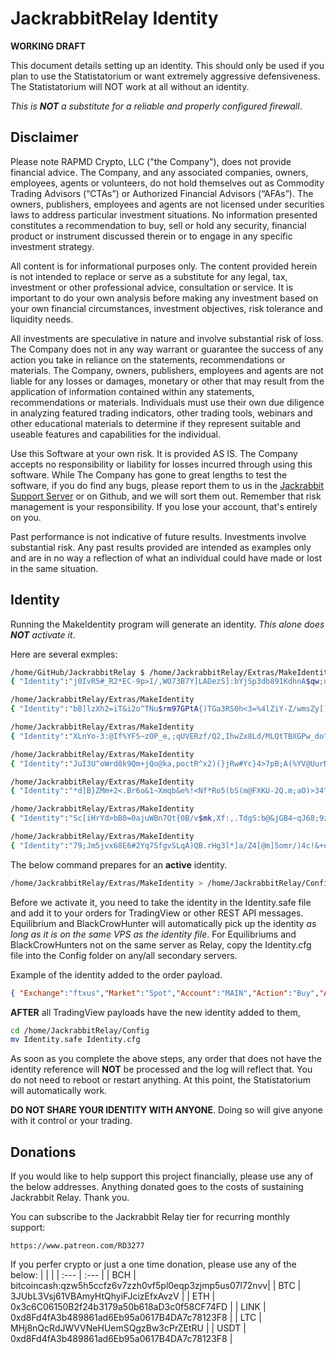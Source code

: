 # JackrabbitRelay Identity

**WORKING DRAFT**

This document details setting up an identity. This should only be used if
you plan to use the Statistatorium or want extremely aggressive
defensiveness. The Statistatorium will NOT work at all without an
identity.

*This is **NOT** a substitute for a reliable and properly configured firewall*.

## Disclaimer

Please note RAPMD Crypto, LLC ("the Company"), does not provide financial
advice. The Company, and any associated companies, owners, employees,
agents or volunteers, do not hold  themselves out as Commodity Trading
Advisors (“CTAs”) or Authorized Financial Advisors  (“AFAs”). The owners,
publishers, employees and agents are not licensed under securities laws 
to address particular investment situations. No information presented
constitutes a  recommendation to buy, sell or hold any security,
financial product or instrument discussed  therein or to engage in any
specific investment strategy.

All content is for informational purposes only. The content provided
herein is not intended to replace or serve as a substitute for any
legal, tax, investment or other professional advice,  consultation or
service. It is important to do your own analysis before making any
investment  based on your own financial circumstances, investment
objectives, risk tolerance and liquidity needs.

All investments are speculative in nature and involve substantial risk of
loss. The Company does not in any way warrant or guarantee the success of
any action you take in reliance on the  statements, recommendations or
materials. The Company, owners, publishers, employees and  agents are not
liable for any losses or damages, monetary or other that may result from
the  application of information contained within any statements,
recommendations or materials.  Individuals must use their own due
diligence in analyzing featured trading indicators, other trading  tools,
webinars and other educational materials to determine if they represent
suitable and  useable features and capabilities for the individual.

Use this Software at your own risk. It is provided AS IS. The Company
accepts no responsibility or liability for losses incurred through using
this software. While The Company has gone to great lengths to test the
software, if you do find any bugs, please report them to us in the
[Jackrabbit Support Server](https://discord.gg/g93TpbV) or on Github, and
we will sort them out. Remember that risk management is your
responsibility. If you lose your account, that's entirely on you.

Past performance is not indicative of future results. Investments involve
substantial risk. Any past  results provided are intended as examples
only and are in no way a reflection of what an individual  could have
made or lost in the same situation.

##  Identity

Running the MakeIdentity program will generate an identity. *This alone does **NOT** activate it*.

Here are several exmples:

```bash
/home/GitHub/JackrabbitRelay $ /home/JackrabbitRelay/Extras/MakeIdentity
{ "Identity":"j0IvR5#_R2*EC-9p>I/,WO73B7Y]LADezS]:bYjSp3db891KdhnA$qw;uZzs!oxVw%Q$B.qfGq~=^%^I,q:[ZNxa9EJ.yu~B>VHzNWT}{ak[BOv:#j)GqaXWcLjV&$v%LH>X5B.53I^h2YV#eyPe9$W-k2w-hnITf+%w^Ni5-kTM%V#=UAO]o3rZ_c,mL+O!7B~Rf>Fg~c&$b)Y>.a]z#[{,;R}O#b,r" }

/home/JackrabbitRelay/Extras/MakeIdentity
{ "Identity":"bB]lzXh2=iT&i2o^TNu$rm97GPtA{)TGa3RS0h<3=%4lZiY-Z/wmsZy[]g0JbiP6nUl3aOKP~jKI9fg&ax/i$;y" }

/home/JackrabbitRelay/Extras/MakeIdentity
{ "Identity":"XLnYo-3:@If%YFS~zOP_e,;qUVERzf/Q2,IhwZx8Ld/MLQtTBXGPw_do^*6qo%#QTd4Vh)}#@T1DVJNL!PoYcP!XK1BcrDB0D.G<" }

/home/JackrabbitRelay/Extras/MakeIdentity
{ "Identity":"JuI3U^oWrd8k9Qm+jQo@ka,poctR^x2)(}jRw#Yc}4>7pB;A(%YV@UurNchoM1c=p6FHlZ.ao_VYud8Z1nB8K6lUuP*AG;0VZi_E>w}rPdw>=wphLGAzdNsl{7A-$%AEk(Q:ZlFH!*NsKND4=9!kyO,Ed^P;P=>HRl%Dz&!vDe4lFzR,BvjoP#*.T>Ly_K2R2VgulCFYct(04f[8_9wLrE1eBhu-=A$GWcG=vZ+b$>&{}pfYH)cFa" }                                                                       

/home/JackrabbitRelay/Extras/MakeIdentity
{ "Identity":"*d]B}ZMm+2<.Br6o&1~Xmqb&e%!<Nf*Ro5(bS(m@FXKU-2Q.m;aO)>34^]t!:*UBeVZJ/om0&nwkeyMRZ*98IJYPw1IWPW6l*Pfa9Jn_mzC.v" }

/home/JackrabbitRelay/Extras/MakeIdentity
{ "Identity":"Sc[iHrYd>bB0=0ajuWBn7Qt{0B/v$mk,Xf:,.TdgS:b@&jGB4~qJ68;9zGUWz!M]F#^g.H2zY[<@qB8.OHW2r<uUE>{(.Ro.MZ]nu1]I,&K${VB9L7R(lho6y8D>h@ubquFKRb1y/(i+~W+ShO#O(F/wpQq}4RuB=" }

/home/JackrabbitRelay/Extras/MakeIdentity
{ "Identity":"79;Jm5jvx68E6#2Yq7SfgvSLqA)QB.rHg3l*]a/Z4[@m]5omr/)4c!&+q30!<5;gZ@:o&#khi,N-QeH]-_Zc/}Of*,/%vT;4gw>Lhjq$AaVWznGk.k.WQ_>nvtqy,#tj7m#)U6<O#~7CmGJi2.=:wsJ0:jNF!GyHKe6HFi%<v(Nr2PU@XdJNrRJj$Cg=+Svmx#SPXMl_&N" }
```

The below command prepares for an **active** identity.

```bash
/home/JackrabbitRelay/Extras/MakeIdentity > /home/JackrabbitRelay/Config/Identity.safe
```

Before we activate it, you need to take the identity in the Identity.safe
file and add it to your orders for TradingView or other REST API
messages. Equilibrium and BlackCrowHunter will automatically pick up the
identity *as long as it is on the same VPS as the identity file*. For
Equilibriums and BlackCrowHunters not on the same server as Relay, copy
the Identity.cfg file into the Config folder on any/all secondary
servers.

Example of the identity added to the order payload.

```json
{ "Exchange":"ftxus","Market":"Spot","Account":"MAIN","Action":"Buy","Asset":"AAVE/USD","Identity":"bB]lzXh2=iT&i2o^TNu$rm97GPtA{)TGa3RS0h<3=%4lZiY-Z/wmsZy[]g0JbiP6nUl3aOKP~jKI9fg&ax/i$;y" }
```

**AFTER** all TradingView payloads have the new identity added to them, 

```bash
cd /home/JackrabbitRelay/Config
mv Identity.safe Identity.cfg
```

As soon as you complete the above steps, any order that does not have the
identity reference will **NOT** be processed and the log will reflect
that. You do not need to reboot or restart anything. At this point, the
Statistatorium will automatically work.

**DO NOT SHARE YOUR IDENTITY WITH ANYONE**. Doing so will give anyone
with it control or your trading.

## Donations

If you would like to help support this project financially, please use
any of the below addresses. Anything donated goes to the costs of
sustaining Jackrabbit Relay. Thank you.

You can subscribe to the Jackrabbit Relay tier for recurring monthly
support:

    https://www.patreon.com/RD3277

If you perfer crypto or just a one time donation, please use any of the
below:
| | |
| :--- | :--- |
| BCH | bitcoincash:qzw5h5ccfz6v7zzh0vf5pl0eqp3zjmp5us07l72nvv|
| BTC | 3JUbL3Vsj61VBAmyHtQhyiFJcizEfxAvzV |
| ETH | 0x3c6C06150B2f24b3179a50b618aD3c0f58CF74FD |
| LINK | 0xd8Fd4fA3b489861ad6Eb95a0617B4DA7c78123F8 |
| LTC | MHj8nQcRdJWVVNeHUemSQgzBw3cPrZEtRU |
| USDT | 0xd8Fd4fA3b489861ad6Eb95a0617B4DA7c78123F8 |